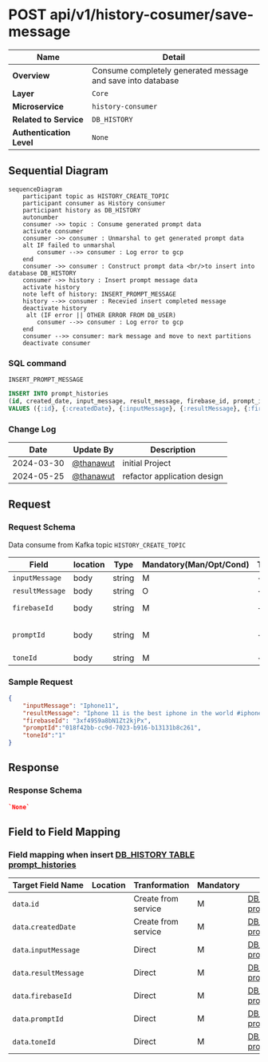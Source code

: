 # POST api/v1/history-cosumer/save-message


| Name                     | Detail                                                              |
| ------------------------ | ------------------------------------------------------------------- |
| **Overview**             | Consume completely generated message and save into database |
| **Layer**                | `Core`                                                              |
| **Microservice**         | `history-consumer`                                                         |
| **Related to Service**   | `DB_HISTORY`                                                           |
| **Authentication Level** | `None`                                                              |


## Sequential Diagram
```mermaid
sequenceDiagram
    participant topic as HISTORY_CREATE_TOPIC
    participant consumer as History consumer
    participant history as DB_HISTORY
    autonumber
    consumer ->> topic : Consume generated prompt data
    activate consumer
    consumer ->> consumer : Unmarshal to get generated prompt data
    alt IF failed to unmarshal
        consumer -->> consumer : Log error to gcp
    end
    consumer ->> consumer : Construct prompt data <br/>to insert into database DB_HISTORY
    consumer ->> history : Insert prompt message data
    activate history
    note left of history: INSERT_PROMPT_MESSAGE
    history -->> consumer : Recevied insert completed message
    deactivate history
     alt (IF error || OTHER ERROR FROM DB_USER)
        consumer -->> consumer : Log error to gcp
    end
    consumer -->> consumer: mark message and move to next partitions
    deactivate consumer

```
### SQL command
`INSERT_PROMPT_MESSAGE`
```SQL
INSERT INTO prompt_histories
(id, created_date, input_message, result_message, firebase_id, prompt_id, tone_id)
VALUES ({:id}, {:createdDate}, {:inputMessage}, {:resultMessage}, {:firebaseId}, {:promptId}, {:toneId})
```

### Change Log
| Date       | Update By                              | Description     |
| ---------- | -------------------------------------- | --------------- |
| 2024-03-30 | [@thanawut](https://github.com/HanawuZ) | initial Project |
| 2024-05-25 | [@thanawut](https://github.com/HanawuZ) | refactor application design |

## Request
### Request Schema
Data consume from Kafka topic `HISTORY_CREATE_TOPIC`

| Field            | location  | Type      | Mandatory(Man/Opt/Cond)   | Target    | Description                       |
| ------------     | --------  | ------    | -----------------------   | ------    | --------------------------------- |
| `inputMessage`     | body      | string    | M                         | -         | a input of the message                                 |
| `resultMessage`   | body      | string    | O                         | -         |  a result of the message                                 |
| `firebaseId`          | body      | string       | M                         | -         | a firebase id from `DB_USER.users`                                 |
| `promptId`          | body      | string       | M                         | -         | relate to `DB_PROMPT.PROMPT_CONFIGS`. It should be UUID                                 |
| `toneId`          | body      | string       | M                         | -         | relate to tone of prompt                                 |

### Sample Request
```json
{
    "inputMessage": "Iphone11",
    "resultMessage": "Iphone 11 is the best iphone in the world #iphone11 #bestiphone",
    "firebaseId": "3xf49S9a8bN1Zt2kjPx",
    "promptId":"018f42bb-cc9d-7023-b916-b13131b8c261",
    "toneId":"1"
}
```

## Response
### Response Schema
```json
`None`
```
## Field to Field Mapping 

### Field mapping when insert [DB_HISTORY TABLE prompt_histories]()
| Target Field Name       | Location | Tranformation | Mandatory | Source                                               | Remark |
| ----------------------- | -------- | ------------- | --------- | ---------------------------------------------------- | ------ |
| `data`.`id`     |          | Create from service        | M         | [DB_USER TABLE prompt_histories]().`id`     |        |
| `data`.`createdDate`     |          | Create from service        | M         | [DB_USER TABLE prompt_histories]().`created_date`     |        |
| `data`.`inputMessage`     |          | Direct        | M         | [DB_USER TABLE prompt_histories]().`input_message`     |        |
| `data`.`resultMessage`     |          | Direct        | M         | [DB_USER TABLE prompt_histories]().`result_message`     |        |
| `data`.`firebaseId`     |          | Direct        | M         | [DB_USER TABLE prompt_histories]().`firebase_id`     |        |
| `data`.`promptId`     |          | Direct        | M         | [DB_USER TABLE prompt_histories]().`prompt_id`     |        |
| `data`.`toneId`     |          | Direct        | M         | [DB_USER TABLE prompt_histories]().`tone_id`     |        |